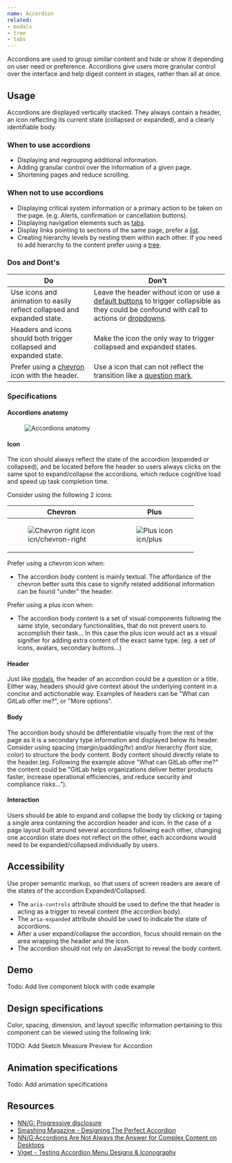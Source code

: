 ```yaml
---
name: Accordion
related:
- modals
- tree
- tabs
---
```


Accordions are used to group similar content and hide or show it depending on user need or preference. Accordions give users more granular control over the interface and help digest content in stages, rather than all at once.

## Usage

Accordions are displayed vertically stacked. They always contain a header, an icon reflecting its current state (collapsed or expanded), and a clearly identifiable body.

### When to use accordions

* Displaying and regrouping additional information.
* Adding granular control over the information of a given page.
* Shortening pages and reduce scrolling.

### When not to use accordions

* Displaying critical system information or a primary action to be taken on the page. (e.g. Alerts, confirmation or cancellation buttons).
* Displaying navigation elements such as [tabs](/components/tabs).
* Display links pointing to sections of the same page, prefer a [list](components/list).
* Creating hierarchy levels by nesting them within each other. If you need to add hierarchy to the content prefer using a [tree](components/tree).

### Dos and Dont's

| Do | Don't |
| ------ | ------ |
| Use icons and animation to easily reflect collapsed and expanded state. | Leave the header without icon or use a [default buttons](/components/buttons) to trigger collapsible as they could be confound with call to actions or [dropdowns](/components/dropdowns). |
| Headers and icons should both trigger collapsed and expanded state. | Make the icon the only way to trigger collapsed and expanded states. | 
| Prefer using a [chevron](https://gitlab.com/gitlab-org/gitlab-svgs/blob/master/sprite_icons/chevron-right.svg) icon with the header. | Use a icon that can not reflect the transition like a [question mark](https://gitlab.com/gitlab-org/gitlab-svgs/blob/master/sprite_icons/question.svg). | 

### Specifications

#### Accordions anatomy

<figure class="figure" role="figure" aria-label="displaying the anatomy of accordions in its collapsed state, a simple representation of the component including an icon, a header and a body">
  <img class="figure-img" src="/img/components/accordions--anatomy.svg" alt="Accordions anatomy" role="img" />
  <figcaption class="figure-caption"></figcaption>
</figure>

#### Icon

The icon should always reflect the state of the accordion (expanded or collapsed), and be located before the header so users always clicks on the same spot to expand/collapse the accordions, which reduce cognitive load and speed up task completion time. 

Consider using the following 2 icons:

| Chevron | Plus |
| --- | --- |
| <figure class="figure" role="figure" aria-label="Chevron right icon used for accordions"><img class="figure-img" src="/img/components/accordion__icn-chevron-right.svg" alt="Chevron right icon" role="img" /><figcaption class="figure-caption">icn/chevron-right</figcaption></figure> | <figure class="figure" role="figure" aria-label="Plus icon used for accordions"><img class="figure-img" src="img/components/accordion__icn-plus.svg" alt="Plus icon" role="img" /><figcaption class="figure-caption">icn/plus</figcaption></figure> |

Prefer using a chevron icon when:

* The accordion body content is mainly textual. The affordance of the chevron better suits this case to signify related additional information can be found "under" the header.

Prefer using a plus icon when: 

* The accordion body content is a set of visual components following the same style, secondary functionalities, that do not prevent users to accomplish their task... In this case the plus icon would act as a visual signifier for adding extra content of the exact same type. (eg. a set of icons, avatars, secondary buttons...) 

#### Header

Just like [modals](/components/modals/), the header of an accordion could be a question or a title. Either way, headers should give context about the underlying content in a concise and actictionable way. Examples of headers can be "What can GitLab offer me?", or "More options".

#### Body

The accordion body should be differentiable visually from the rest of the page as it is a secondary type information and displayed below its header. Consider using spacing (margin/padding/hr) and/or hierarchy (font size, color) to structure the body content. Body content should directly relate to the header.(eg. Following the example above "What can GitLab offer me?" the content could be "GitLab helps organizations deliver better products faster, increase operational efficiencies, and reduce security and compliance risks...").

#### Interaction

Users should be able to expand and collapse the body by clicking or taping a single area containing the accordion header and icon.
In the case of a page layout built around several accordions following each other, changing one accordion state does not reflect on the other, each accordions would need to be expanded/collapsed individually by users. 

## Accessibility

Use proper semantic markup, so that users of screen readers are aware of the states of the accordion Expanded/Collapsed.

* The `aria-controls` attribute should be used to define the that header is acting as a trigger to reveal content (the accordion body).
* The `aria-expanded` attribute should be used to indicate the state of accordions.
* After a user expand/collapse the accordion, focus should remain on the area wrapping the header and the icon.
* The accordion should not rely on JavaScript to reveal the body content.

## Demo

Todo: Add live component block with code example

## Design specifications

Color, spacing, dimension, and layout specific information pertaining to this component can be viewed using the following link:

TODO: Add Sketch Measure Preview for Accordion

## Animation specifications

Todo: Add animation specifications

## Resources

* [NN/G: Progressive disclosure](https://www.nngroup.com/articles/progressive-disclosure/)
* [Smashing Magazine - Designing The Perfect Accordion](https://www.smashingmagazine.com/2017/06/designing-perfect-accordion-checklist/#top)
* [NN/G:Accordions Are Not Always the Answer for Complex Content on Desktops](https://www.nngroup.com/articles/accordions-complex-content/)
* [Viget - Testing Accordion Menu Designs & Iconography](https://www.viget.com/articles/testing-accordion-menu-designs-iconography/) 
